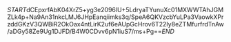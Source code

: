 $START$dCEpxrfAbK04XrZ5+yg3e2096lU+5LdryaTYunuXc01MXWWTAhJGMZLk4p+Na9An31nkcLMJ6JHpEanqiimks3q/SpeA6QKVzcbYuLPa3VaowkXPrzddGKzV3QWBiR2OkOax4ntLirK2uf6eAUpGcHrov6T22Iy8eZTMfurfrdTnAw/aDGy58Ze9Ug1DJFD/B4W0CDvv6pN1iuS7/ms+Pg==$END$